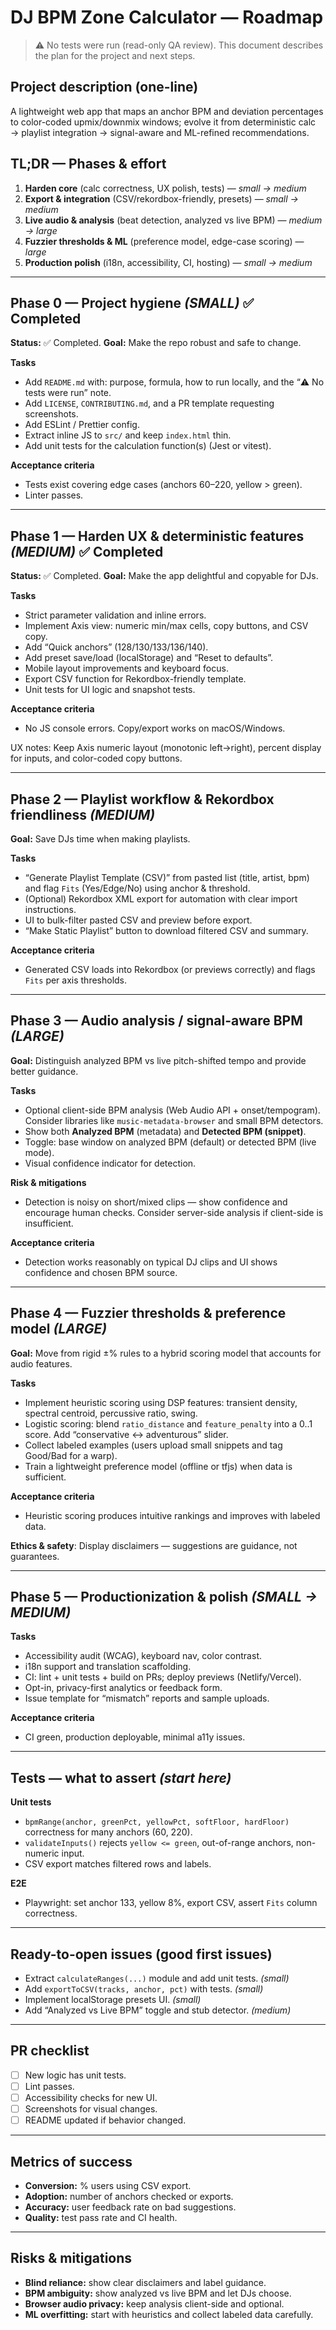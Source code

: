 # DJ BPM Zone Calculator — Roadmap

> ⚠️ No tests were run (read-only QA review). This document describes the plan for the project and next steps.

## Project description (one-line)
A lightweight web app that maps an anchor BPM and deviation percentages to color-coded upmix/downmix windows; evolve it from deterministic calc → playlist integration → signal-aware and ML-refined recommendations.

## TL;DR — Phases & effort
1. **Harden core** (calc correctness, UX polish, tests) — *small → medium*
2. **Export & integration** (CSV/rekordbox-friendly, presets) — *small → medium*
3. **Live audio & analysis** (beat detection, analyzed vs live BPM) — *medium → large*
4. **Fuzzier thresholds & ML** (preference model, edge-case scoring) — *large*
5. **Production polish** (i18n, accessibility, CI, hosting) — *small → medium*

---

## Phase 0 — Project hygiene *(SMALL)* ✅ Completed
**Status:** ✅ Completed.
**Goal:** Make the repo robust and safe to change.

**Tasks**
- Add `README.md` with: purpose, formula, how to run locally, and the “⚠️ No tests were run” note.
- Add `LICENSE`, `CONTRIBUTING.md`, and a PR template requesting screenshots.
- Add ESLint / Prettier config.
- Extract inline JS to `src/` and keep `index.html` thin.
- Add unit tests for the calculation function(s) (Jest or vitest).

**Acceptance criteria**
- Tests exist covering edge cases (anchors 60–220, yellow > green).
- Linter passes.

---

## Phase 1 — Harden UX & deterministic features *(MEDIUM)* ✅ Completed
**Status:** ✅ Completed.
**Goal:** Make the app delightful and copyable for DJs.

**Tasks**
- Strict parameter validation and inline errors.
- Implement Axis view: numeric min/max cells, copy buttons, and CSV copy.
- Add “Quick anchors” (128/130/133/136/140).
- Add preset save/load (localStorage) and “Reset to defaults”.
- Mobile layout improvements and keyboard focus.
- Export CSV function for Rekordbox-friendly template.
- Unit tests for UI logic and snapshot tests.

**Acceptance criteria**
- No JS console errors. Copy/export works on macOS/Windows.

UX notes: Keep Axis numeric layout (monotonic left→right), percent display for inputs, and color-coded copy buttons.

---

## Phase 2 — Playlist workflow & Rekordbox friendliness *(MEDIUM)*
**Goal:** Save DJs time when making playlists.

**Tasks**
- “Generate Playlist Template (CSV)” from pasted list (title, artist, bpm) and flag `Fits` (Yes/Edge/No) using anchor & threshold.
- (Optional) Rekordbox XML export for automation with clear import instructions.
- UI to bulk-filter pasted CSV and preview before export.
- “Make Static Playlist” button to download filtered CSV and summary.

**Acceptance criteria**
- Generated CSV loads into Rekordbox (or previews correctly) and flags `Fits` per axis thresholds.

---

## Phase 3 — Audio analysis / signal-aware BPM *(LARGE)*
**Goal:** Distinguish analyzed BPM vs live pitch-shifted tempo and provide better guidance.

**Tasks**
- Optional client-side BPM analysis (Web Audio API + onset/tempogram). Consider libraries like `music-metadata-browser` and small BPM detectors.
- Show both **Analyzed BPM** (metadata) and **Detected BPM (snippet)**.
- Toggle: base window on analyzed BPM (default) or detected BPM (live mode).
- Visual confidence indicator for detection.

**Risk & mitigations**
- Detection is noisy on short/mixed clips — show confidence and encourage human checks. Consider server-side analysis if client-side is insufficient.

**Acceptance criteria**
- Detection works reasonably on typical DJ clips and UI shows confidence and chosen BPM source.

---

## Phase 4 — Fuzzier thresholds & preference model *(LARGE)*
**Goal:** Move from rigid ±% rules to a hybrid scoring model that accounts for audio features.

**Tasks**
- Implement heuristic scoring using DSP features: transient density, spectral centroid, percussive ratio, swing.
- Logistic scoring: blend `ratio_distance` and `feature_penalty` into a 0..1 score. Add “conservative ↔ adventurous” slider.
- Collect labeled examples (users upload small snippets and tag Good/Bad for a warp).
- Train a lightweight preference model (offline or tfjs) when data is sufficient.

**Acceptance criteria**
- Heuristic scoring produces intuitive rankings and improves with labeled data.

**Ethics & safety**: Display disclaimers — suggestions are guidance, not guarantees.

---

## Phase 5 — Productionization & polish *(SMALL → MEDIUM)*
**Tasks**
- Accessibility audit (WCAG), keyboard nav, color contrast.
- i18n support and translation scaffolding.
- CI: lint + unit tests + build on PRs; deploy previews (Netlify/Vercel).
- Opt-in, privacy-first analytics or feedback form.
- Issue template for “mismatch” reports and sample uploads.

**Acceptance criteria**
- CI green, production deployable, minimal a11y issues.

---

## Tests — what to assert *(start here)*
**Unit tests**
- `bpmRange(anchor, greenPct, yellowPct, softFloor, hardFloor)` correctness for many anchors (60, 220).
- `validateInputs()` rejects `yellow <= green`, out-of-range anchors, non-numeric input.
- CSV export matches filtered rows and labels.

**E2E**
- Playwright: set anchor 133, yellow 8%, export CSV, assert `Fits` column correctness.

---

## Ready-to-open issues (good first issues)
- Extract `calculateRanges(...)` module and add unit tests. *(small)*
- Add `exportToCSV(tracks, anchor, pct)` with tests. *(small)*
- Implement localStorage presets UI. *(small)*
- Add “Analyzed vs Live BPM” toggle and stub detector. *(medium)*

---

## PR checklist
- [ ] New logic has unit tests.
- [ ] Lint passes.
- [ ] Accessibility checks for new UI.
- [ ] Screenshots for visual changes.
- [ ] README updated if behavior changed.

---

## Metrics of success
- **Conversion:** % users using CSV export.
- **Adoption:** number of anchors checked or exports.
- **Accuracy:** user feedback rate on bad suggestions.
- **Quality:** test pass rate and CI health.

---

## Risks & mitigations
- **Blind reliance:** show clear disclaimers and label guidance.
- **BPM ambiguity:** show analyzed vs live BPM and let DJs choose.
- **Browser audio privacy:** keep analysis client-side and optional.
- **ML overfitting:** start with heuristics and collect labeled data carefully.
